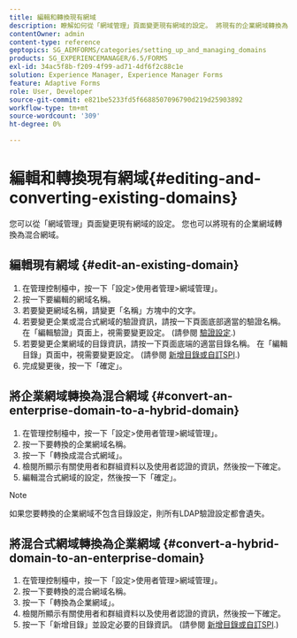 ```yaml
---
title: 編輯和轉換現有網域
description: 瞭解如何從「網域管理」頁面變更現有網域的設定。 將現有的企業網域轉換為混合網域，反之亦然。
contentOwner: admin
content-type: reference
geptopics: SG_AEMFORMS/categories/setting_up_and_managing_domains
products: SG_EXPERIENCEMANAGER/6.5/FORMS
exl-id: 34ac5f8b-f209-4f99-ad71-4df6f2c88c1e
solution: Experience Manager, Experience Manager Forms
feature: Adaptive Forms
role: User, Developer
source-git-commit: e821be5233fd5f6688507096790d219d25903892
workflow-type: tm+mt
source-wordcount: '309'
ht-degree: 0%

---
```


# 編輯和轉換現有網域{#editing-and-converting-existing-domains}

您可以從「網域管理」頁面變更現有網域的設定。 您也可以將現有的企業網域轉換為混合網域。

## 編輯現有網域 {#edit-an-existing-domain}

1. 在管理控制檯中，按一下「設定>使用者管理>網域管理」。
1. 按一下要編輯的網域名稱。
1. 若要變更網域名稱，請變更「名稱」方塊中的文字。
1. 若要變更企業或混合式網域的驗證資訊，請按一下頁面底部適當的驗證名稱。 在「編輯驗證」頁面上，視需要變更設定。 (請參閱 [驗證設定](/help/forms/using/admin-help/configuring-authentication-providers.md#authentication-settings).)
1. 若要變更企業網域的目錄資訊，請按一下頁面底端的適當目錄名稱。 在「編輯目錄」頁面中，視需要變更設定。 (請參閱 [新增目錄或自訂SPI](/help/forms/using/admin-help/configuring-directories.md#adding-directories-or-custom-spis).)
1. 完成變更後，按一下「確定」。

## 將企業網域轉換為混合網域 {#convert-an-enterprise-domain-to-a-hybrid-domain}

1. 在管理控制檯中，按一下「設定>使用者管理>網域管理」。
1. 按一下要轉換的企業網域名稱。
1. 按一下「轉換成混合式網域」。
1. 檢閱所顯示有關使用者和群組資料以及使用者認證的資訊，然後按一下確定。
1. 編輯混合式網域的設定，然後按一下「確定」。

>[!NOTE]
>
>如果您要轉換的企業網域不包含目錄設定，則所有LDAP驗證設定都會遺失。

## 將混合式網域轉換為企業網域 {#convert-a-hybrid-domain-to-an-enterprise-domain}

1. 在管理控制檯中，按一下「設定>使用者管理>網域管理」。
1. 按一下要轉換的混合網域名稱。
1. 按一下「轉換為企業網域」。
1. 檢閱所顯示有關使用者和群組資料以及使用者認證的資訊，然後按一下確定。
1. 按一下「新增目錄」並設定必要的目錄資訊。 (請參閱 [新增目錄或自訂SPI](/help/forms/using/admin-help/configuring-directories.md#adding-directories-or-custom-spis).)
